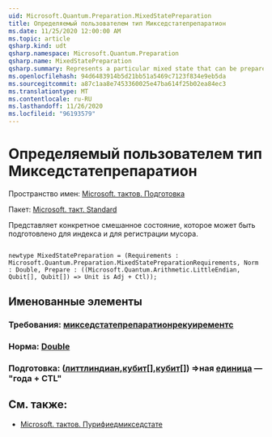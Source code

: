 ```yaml
---
uid: Microsoft.Quantum.Preparation.MixedStatePreparation
title: Определяемый пользователем тип Микседстатепрепаратион
ms.date: 11/25/2020 12:00:00 AM
ms.topic: article
qsharp.kind: udt
qsharp.namespace: Microsoft.Quantum.Preparation
qsharp.name: MixedStatePreparation
qsharp.summary: Represents a particular mixed state that can be prepared on an index and a garbage register.
ms.openlocfilehash: 94d6483914b5d21bb51a5469c7123f834e9eb5da
ms.sourcegitcommit: a87c1aa8e7453360025e47ba614f25b02ea84ec3
ms.translationtype: MT
ms.contentlocale: ru-RU
ms.lasthandoff: 11/26/2020
ms.locfileid: "96193579"
---
```

# <a name="mixedstatepreparation-user-defined-type"></a>Определяемый пользователем тип Микседстатепрепаратион

Пространство имен: [Microsoft. тактов. Подготовка](xref:Microsoft.Quantum.Preparation)

Пакет: [Microsoft. такт. Standard](https://nuget.org/packages/Microsoft.Quantum.Standard)


Представляет конкретное смешанное состояние, которое может быть подготовлено для индекса и для регистрации мусора.

```qsharp

newtype MixedStatePreparation = (Requirements : Microsoft.Quantum.Preparation.MixedStatePreparationRequirements, Norm : Double, Prepare : ((Microsoft.Quantum.Arithmetic.LittleEndian, Qubit[], Qubit[]) => Unit is Adj + Ctl));
```



## <a name="named-items"></a>Именованные элементы

### <a name="requirements--mixedstatepreparationrequirements"></a>Требования: [микседстатепрепаратионрекуирементс](xref:Microsoft.Quantum.Preparation.MixedStatePreparationRequirements)


### <a name="norm--double"></a>Норма: [Double](xref:microsoft.quantum.lang-ref.double)


### <a name="prepare--littleendianqubitqubit--unit--is-adj--ctl"></a>Подготовка: ([литтлиндиан](xref:Microsoft.Quantum.Arithmetic.LittleEndian),[кубит](xref:microsoft.quantum.lang-ref.qubit)[],[кубит](xref:microsoft.quantum.lang-ref.qubit)[]) =>ная [единица](xref:microsoft.quantum.lang-ref.unit)  — "года + CTL"



## <a name="see-also"></a>См. также:

- [Microsoft. тактов. Пурифиедмикседстате](xref:Microsoft.Quantum.PurifiedMixedState)